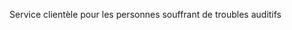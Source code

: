 <Token xmlns:xlink="http://www.w3.org/1999/xlink">Service clientèle pour les personnes souffrant de troubles auditifs</Token>

<!--HONumber=Jun16_HO4-->



